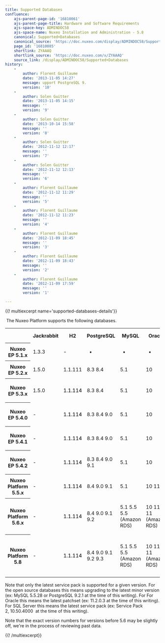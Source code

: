 ```yaml
---
title: Supported Databases
confluence:
    ajs-parent-page-id: '16810061'
    ajs-parent-page-title: Hardware and Software Requirements
    ajs-space-key: ADMINDOC58
    ajs-space-name: Nuxeo Installation and Administration - 5.8
    canonical: Supported+Databases
    canonical_source: 'https://doc.nuxeo.com/display/ADMINDOC58/Supported+Databases'
    page_id: '16810085'
    shortlink: ZYAAAQ
    shortlink_source: 'https://doc.nuxeo.com/x/ZYAAAQ'
    source_link: /display/ADMINDOC58/Supported+Databases
history:
    - 
        author: Florent Guillaume
        date: '2013-11-05 14:27'
        message: upport PostgreSQL 9.
        version: '10'
    - 
        author: Solen Guitter
        date: '2013-11-05 14:15'
        message: ''
        version: '9'
    - 
        author: Solen Guitter
        date: '2013-10-14 15:58'
        message: ''
        version: '8'
    - 
        author: Solen Guitter
        date: '2012-11-12 12:17'
        message: ''
        version: '7'
    - 
        author: Solen Guitter
        date: '2012-11-12 12:13'
        message: ''
        version: '6'
    - 
        author: Florent Guillaume
        date: '2012-11-12 11:29'
        message: ''
        version: '5'
    - 
        author: Florent Guillaume
        date: '2012-11-12 11:23'
        message: ''
        version: '4'
    - 
        author: Florent Guillaume
        date: '2012-11-09 18:45'
        message: ''
        version: '3'
    - 
        author: Florent Guillaume
        date: '2012-11-09 18:43'
        message: ''
        version: '2'
    - 
        author: Florent Guillaume
        date: '2012-11-09 17:59'
        message: ''
        version: '1'

---
```

{{! multiexcerpt name='supported-databases-details'}}

&nbsp;The Nuxeo Platform supports the following databases.

<table><tbody><tr><th colspan="1">&nbsp;</th><th colspan="1">Jackrabbit</th><th colspan="1">H2</th><th colspan="1">PostgreSQL</th><th colspan="1">MySQL</th><th colspan="1">Oracle</th><th colspan="1">SQL Server</th><th colspan="1">DB2</th></tr><tr><th colspan="1">Nuxeo EP 5.1.x</th><td colspan="1">1.3.3</td><td colspan="1">

<span style="color: rgb(0,0,0);">-</span>

</td><td colspan="1">

-

</td><td colspan="1">

-

</td><td colspan="1">

-

</td><td colspan="1">

-

</td><td colspan="1">-</td></tr><tr><th colspan="1">Nuxeo EP 5.2.x</th><td colspan="1">1.5.0</td><td colspan="1">

1.1.111

</td><td colspan="1">

8.3
8.4&nbsp;

</td><td colspan="1">

5.1

</td><td colspan="1">

10

</td><td colspan="1">

2005

</td><td colspan="1">-</td></tr><tr><th colspan="1">Nuxeo EP 5.3.x</th><td colspan="1">1.5.0</td><td colspan="1">

<span style="color: rgb(0,0,0);">1.1.114</span>

</td><td colspan="1">

8.3
8.4&nbsp;

</td><td colspan="1">

5.1

</td><td colspan="1">

10

</td><td colspan="1">

2005
2008&nbsp;

</td><td colspan="1">-</td></tr><tr><th colspan="1">Nuxeo EP 5.4.0</th><td colspan="1">-</td><td colspan="1">

<span style="color: rgb(0,0,0);">1.1.114</span>

</td><td colspan="1">

8.3
8.4
9.0&nbsp;

</td><td colspan="1">

5.1

</td><td colspan="1">

10

</td><td colspan="1">

2005
2008&nbsp;

</td><td colspan="1">-</td></tr><tr><th colspan="1">Nuxeo EP 5.4.1</th><td colspan="1">-</td><td colspan="1">

<span style="color: rgb(0,0,0);">1.1.114</span>

</td><td colspan="1">

8.3
8.4
9.0&nbsp;

</td><td colspan="1">

5.1

</td><td colspan="1">

10

</td><td colspan="1">

2005
2008&nbsp;

</td><td colspan="1">-</td></tr><tr><th colspan="1">Nuxeo EP 5.4.2</th><td colspan="1">-</td><td colspan="1">

<span style="color: rgb(0,0,0);">1.1.114</span>

</td><td colspan="1">

8.3
8.4
9.0
9.1&nbsp;

</td><td colspan="1">

5.1

</td><td colspan="1">

10

</td><td colspan="1">

2005
2008&nbsp;

</td><td colspan="1">-</td></tr><tr><th colspan="1">Nuxeo Platform 5.5.x</th><td colspan="1">-</td><td colspan="1">

<span style="color: rgb(0,0,0);">1.1.114</span>

</td><td colspan="1">

8.4
9.0
9.1

</td><td colspan="1">

5.1

</td><td colspan="1">

10
11&nbsp;

</td><td colspan="1">

2005
2008&nbsp;

</td><td colspan="1">-</td></tr><tr><th colspan="1">Nuxeo Platform 5.6.x</th><td colspan="1">-</td><td colspan="1">

<span style="color: rgb(0,0,0);">1.1.114</span>

</td><td colspan="1">

8.4
9.0
9.1
9.2&nbsp;

</td><td colspan="1">

5.1
5.5
5.5 (Amazon RDS)&nbsp;

</td><td colspan="1">

10
11
11 (Amazon RDS)&nbsp;

</td><td colspan="1">

2005
2008
2008r2
2012&nbsp;

</td><td colspan="1">-</td></tr><tr><th colspan="1">Nuxeo Platform 5.8</th><td colspan="1">-</td><td colspan="1"><span style="color: rgb(0,0,0);">1.1.114
</span></td><td colspan="1">

8.4
9.0
9.1
9.2
9.3&nbsp;

</td><td colspan="1">5.1
5.5
5.5 (Amazon RDS)</td><td colspan="1">10
11
11 (Amazon RDS)</td><td colspan="1">

2008
2008r2
2012
2012 (Azure)

</td><td colspan="1">&nbsp;</td></tr></tbody></table>

Note that only the latest service pack is supported for a given version. For the open source databases this means upgrading to the latest minor version (ex: MySQL 5.5.28 or PostgreSQL 9.2.1 at the time of this writing).&nbsp;For For Oracle this means the latest patchset (ex: 11.2.0.3 at the time of this writing). For SQL Server this means the latest service pack (ex:&nbsp;Service Pack 2,&nbsp;10.50.4000&nbsp;&nbsp;at the time of this writing).

Note that the exact version numbers for versions before 5.6 may be slightly off, we're in the process of reviewing past data.

{{! /multiexcerpt}}